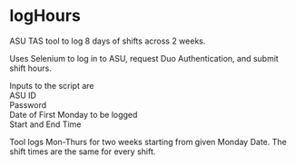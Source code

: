 # logHours
ASU TAS tool to log 8 days of shifts across 2 weeks.

Uses Selenium to log in to ASU, request Duo Authentication, and submit shift hours.

Inputs to the script are  
  ASU ID  
  Password  
  Date of First Monday to be logged  
  Start and End Time  

Tool logs Mon-Thurs for two weeks starting from given Monday Date.
The shift times are the same for every shift.
